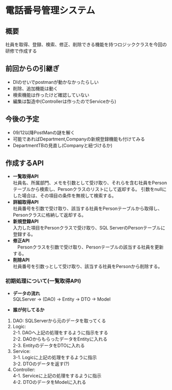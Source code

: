 # 電話番号管理システム

## 概要
  社員を取得、登録、検索、修正、削除できる機能を持つロジッククラスを今回の研修で作成する

## 前回からの引継ぎ
- DIのせいでpostmanが動かなかったらしい
- 削除、追加機能は動く
- 検索機能は作ったけど確認していない
- 編集は製造中(Controllerは作ったのでServiceから)
## 今後の予定
- 09/12以降PostManの謎を解く
- 可能であればDepartment,Companyの新規登録機能も付けてみる
- DepartmentTBの見直し(Companyと紐づけるか)
## 作成するAPI
- **一覧取得API** <br>
  社員名、所属部門、メモを引数として受け取り、それらを含む社員をPersonテーブルから検索し、Personクラスのリストにして返却する。
  引数をnullにした場合は、その項目の条件を無視して検索する。
- **詳細取得API** <br>
  社員番号を引数で受け取り、該当する社員をPersonテーブルから取得し、Personクラスに格納して返却する。
- **新規登録API** <br>
  入力した項目をPersonクラスで受け取り、SQL ServerのPersonテーブルに登録する。
- **修正API** <br>
　Personクラスを引数で受け取り、Personテーブルの該当する社員を更新する。
- **削除API** <br>
  社員番号を引数っとして受け取り、該当する社員をPersonから削除する。


### 初期処理について(一覧取得API)
- **データの流れ**<br>
SQLServer → (DAO) → Entity → DTO → Model

- **誰が何してるか**<br>
1. DAO: SQLServerから元のデータを取ってくる
2. Logic: <br>
  2-1. DAOへ上記の処理をするように指示をする<br>
  2-2. DAOからもらったデータをEntityに入れる<br>
  2-3. EntityのデータをDTOに入れる<br>
3. Service:<br>
  3-1. Logicに上記の処理をするように指示<br>
  3-2. DTOのデータを返す(?)<br>
4. Controller:<br>
  4-1. Serviceに上記の処理をするように指示<br>
  4-2. DTOのデータをModelに入れる<br>

